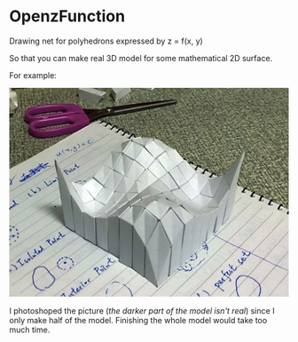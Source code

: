 # OpenzFunction

Drawing net for polyhedrons expressed by z = f(x, y)

So that you can make real 3D model for some mathematical 2D surface.

For example:

![](https://raw.githubusercontent.com/davidhu3141/OpenzFunction/master/Sample/Faked.jpg)

I photoshoped the picture (*the darker part of the model isn't real*) since I only make half of the model. Finishing the whole model would take too much time. 
